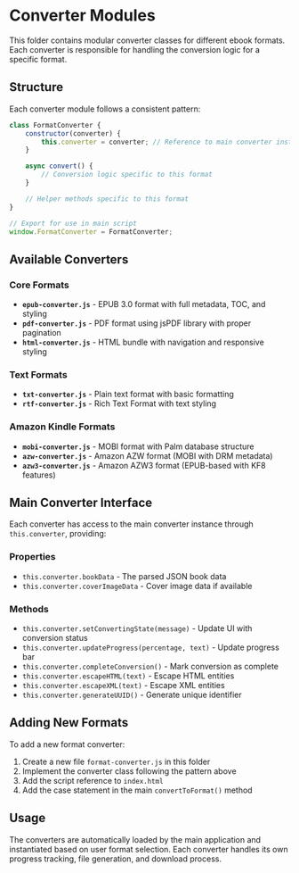 # Converter Modules

This folder contains modular converter classes for different ebook formats. Each converter is responsible for handling the conversion logic for a specific format.

## Structure

Each converter module follows a consistent pattern:

```javascript
class FormatConverter {
    constructor(converter) {
        this.converter = converter; // Reference to main converter instance
    }

    async convert() {
        // Conversion logic specific to this format
    }

    // Helper methods specific to this format
}

// Export for use in main script
window.FormatConverter = FormatConverter;
```

## Available Converters

### Core Formats
- **`epub-converter.js`** - EPUB 3.0 format with full metadata, TOC, and styling
- **`pdf-converter.js`** - PDF format using jsPDF library with proper pagination
- **`html-converter.js`** - HTML bundle with navigation and responsive styling

### Text Formats
- **`txt-converter.js`** - Plain text format with basic formatting
- **`rtf-converter.js`** - Rich Text Format with text styling

### Amazon Kindle Formats
- **`mobi-converter.js`** - MOBI format with Palm database structure
- **`azw-converter.js`** - Amazon AZW format (MOBI with DRM metadata)
- **`azw3-converter.js`** - Amazon AZW3 format (EPUB-based with KF8 features)

## Main Converter Interface

Each converter has access to the main converter instance through `this.converter`, providing:

### Properties
- `this.converter.bookData` - The parsed JSON book data
- `this.converter.coverImageData` - Cover image data if available

### Methods
- `this.converter.setConvertingState(message)` - Update UI with conversion status
- `this.converter.updateProgress(percentage, text)` - Update progress bar
- `this.converter.completeConversion()` - Mark conversion as complete
- `this.converter.escapeHTML(text)` - Escape HTML entities
- `this.converter.escapeXML(text)` - Escape XML entities
- `this.converter.generateUUID()` - Generate unique identifier

## Adding New Formats

To add a new format converter:

1. Create a new file `format-converter.js` in this folder
2. Implement the converter class following the pattern above
3. Add the script reference to `index.html`
4. Add the case statement in the main `convertToFormat()` method

## Usage

The converters are automatically loaded by the main application and instantiated based on user format selection. Each converter handles its own progress tracking, file generation, and download process. 